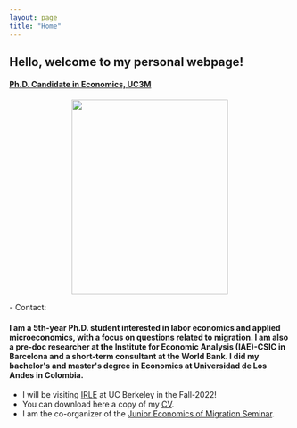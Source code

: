 ```yaml
---
layout: page
title: "Home"
---
```

## Hello, welcome to my personal webpage! 
#### [Ph.D. Candidate in Economics, UC3M](http://economics.uc3m.es/personal/delgado-prieto/)

<p align="center"> 
<img src="https://user-images.githubusercontent.com/57502134/186741596-b93baccb-0009-4910-8db5-26d27765dc15.png"  width="280" height="350">  
</p>
- Contact: 

#### I am a 5th-year Ph.D. student interested in labor economics and applied microeconomics, with a focus on questions related to migration. I am also a pre-doc researcher at the Institute for Economic Analysis (IAE)-CSIC in Barcelona and a short-term consultant at the World Bank. I did my bachelor's and master's degree in Economics at Universidad de Los Andes in Colombia. 

- I will be visiting [IRLE](https://irle.berkeley.edu/) at UC Berkeley in the Fall-2022!
- You can download here a copy of my [CV](https://github.com/ludelgad/ludelgad.github.io/files/9427048/Delgado_CV.pdf).
- I am the co-organizer of the [Junior Economics of Migration Seminar](https://sites.google.com/view/the-economics-of-migration).
